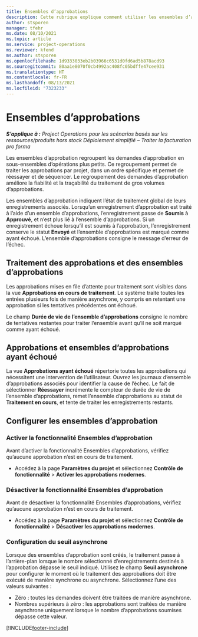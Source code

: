 ```yaml
---
title: Ensembles d’approbations
description: Cette rubrique explique comment utiliser les ensembles d’approbation, les demandes et les sous-ensembles de ces opérations.
author: stsporen
manager: tfehr
ms.date: 08/10/2021
ms.topic: article
ms.service: project-operations
ms.reviewer: kfend
ms.author: stsporen
ms.openlocfilehash: 1d9333033eb2b03966c6531d0fd6ad5b878acd93
ms.sourcegitcommit: 80aa1e8070f0cb4992ac408fc05bdffe47cee931
ms.translationtype: HT
ms.contentlocale: fr-FR
ms.lasthandoff: 08/13/2021
ms.locfileid: "7323233"
---
```

# <a name="approval-sets"></a>Ensembles d’approbations

_**S’applique à :** Project Operations pour les scénarios basés sur les ressources/produits hors stock Déploiement simplifié – Traiter la facturation pro forma_

Les ensembles d’approbation regroupent les demandes d’approbation en sous-ensembles d’opérations plus petits. Ce regroupement permet de traiter les approbations par projet, dans un ordre spécifique et permet de réessayer et de séquencer. Le regroupement des demandes d’approbation améliore la fiabilité et la traçabilité du traitement de gros volumes d’approbations.

Les ensembles d’approbation indiquent l’état de traitement global de leurs enregistrements associés. Lorsqu’un enregistrement d’approbation est traité à l’aide d’un ensemble d’approbations, l’enregistrement passe de **Soumis** à **Approuvé**, et n’est plus lié à l’ensemble d’approbations. Si un enregistrement échoue lorsqu’il est soumis à l’approbation, l’enregistrement conserve le statut **Envoyé** et l’ensemble d’approbations est marqué comme ayant échoué. L’ensemble d’approbations consigne le message d’erreur de l’échec.

## <a name="processing-approvals-and-approval-sets"></a>Traitement des approbations et des ensembles d’approbations
Les approbations mises en file d’attente pour traitement sont visibles dans la vue **Approbations en cours de traitement**. Le système traite toutes les entrées plusieurs fois de manière asynchrone, y compris en retentant une approbation si les tentatives précédentes ont échoué.

Le champ **Durée de vie de l’ensemble d’approbations** consigne le nombre de tentatives restantes pour traiter l’ensemble avant qu’il ne soit marqué comme ayant échoué.

## <a name="failed-approvals-and-approval-sets"></a>Approbations et ensembles d’approbations ayant échoué
La vue **Approbations ayant échoué** répertorie toutes les approbations qui nécessitent une intervention de l’utilisateur. Ouvrez les journaux d’ensemble d’approbations associés pour identifier la cause de l’échec.
Le fait de sélectionner **Réessayer** incrémente le compteur de durée de vie de l’ensemble d’approbations, remet l’ensemble d’approbations au statut de **Traitement en cours**, et tente de traiter les enregistrements restants.

## <a name="configure-approval-sets"></a>Configurer les ensembles d’approbation

### <a name="enable-the-approval-sets-feature"></a>Activer la fonctionnalité Ensembles d’approbation
Avant d’activer la fonctionnalité Ensembles d’approbations, vérifiez qu’aucune approbation n’est en cours de traitement.

- Accédez à la page **Paramètres du projet** et sélectionnez **Contrôle de fonctionnalité** > **Activer les approbations modernes**.

### <a name="turn-off-the-approval-sets-feature"></a>Désactiver la fonctionnalité Ensembles d’approbation
Avant de désactiver la fonctionnalité Ensembles d’approbations, vérifiez qu’aucune approbation n’est en cours de traitement.

- Accédez à la page **Paramètres du projet** et sélectionnez **Contrôle de fonctionnalité** > **Désactiver les approbations modernes**.

### <a name="configuring-the-asynchronous-threshold"></a>Configuration du seuil asynchrone 
Lorsque des ensembles d’approbation sont créés, le traitement passe à l’arrière-plan lorsque le nombre sélectionné d’enregistrements destinés à l’approbation dépasse le seuil indiqué. Utilisez le champ **Seuil asynchrone** pour configurer le moment où le traitement des approbations doit être exécuté de manière synchrone ou asynchrone. Sélectionnez l’une des valeurs suivantes :

  - Zéro : toutes les demandes doivent être traitées de manière asynchrone. 
  - Nombres supérieurs à zéro : les approbations sont traitées de manière asynchrone uniquement lorsque le nombre d’approbations soumises dépasse cette valeur.

[!INCLUDE[footer-include](../includes/footer-banner.md)]
